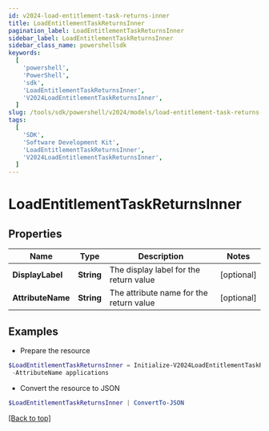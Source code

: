 ```yaml
---
id: v2024-load-entitlement-task-returns-inner
title: LoadEntitlementTaskReturnsInner
pagination_label: LoadEntitlementTaskReturnsInner
sidebar_label: LoadEntitlementTaskReturnsInner
sidebar_class_name: powershellsdk
keywords:
  [
    'powershell',
    'PowerShell',
    'sdk',
    'LoadEntitlementTaskReturnsInner',
    'V2024LoadEntitlementTaskReturnsInner',
  ]
slug: /tools/sdk/powershell/v2024/models/load-entitlement-task-returns-inner
tags:
  [
    'SDK',
    'Software Development Kit',
    'LoadEntitlementTaskReturnsInner',
    'V2024LoadEntitlementTaskReturnsInner',
  ]
---
```


# LoadEntitlementTaskReturnsInner

## Properties

| Name | Type | Description | Notes |
| --- | --- | --- | --- |
| **DisplayLabel** | **String** | The display label for the return value | [optional] |
| **AttributeName** | **String** | The attribute name for the return value | [optional] |

## Examples

- Prepare the resource

```powershell
$LoadEntitlementTaskReturnsInner = Initialize-V2024LoadEntitlementTaskReturnsInner  -DisplayLabel TASK_OUT_ACCOUNT_GROUP_AGGREGATION_APPLICATIONS `
 -AttributeName applications
```

- Convert the resource to JSON

```powershell
$LoadEntitlementTaskReturnsInner | ConvertTo-JSON
```

[[Back to top]](#)
